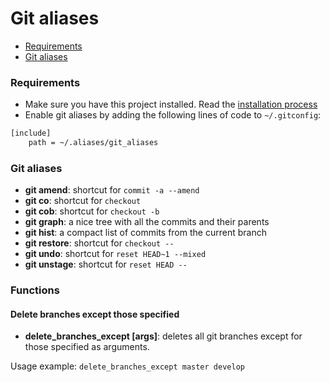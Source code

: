 # Git aliases #

- [Requirements](#requirements)
- [Git aliases](#git-aliases)

### Requirements ###
 - Make sure you have this project installed. Read the
[installation process](../../README.md#installation)
 - Enable git aliases by adding the following lines of code to `~/.gitconfig`:
```bash
[include]
    path = ~/.aliases/git_aliases
```

### Git aliases ###
- **git amend**: shortcut for `commit -a --amend`
- **git co**: shortcut for `checkout`
- **git cob**: shortcut for `checkout -b`
- **git graph**: a nice tree with all the commits and their parents
- **git hist**: a compact list of commits from the current branch
- **git restore**: shortcut for `checkout --`
- **git undo**: shortcut for `reset HEAD~1 --mixed`
- **git unstage**: shortcut for `reset HEAD --`

### Functions ###
#### Delete branches except those specified ####
- **delete_branches_except [args]**: deletes all git branches except for those specified as arguments.

Usage example: `delete_branches_except master develop`
